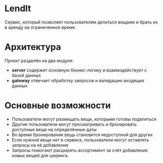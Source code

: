 # LendIt
Сервис, который позволяет пользователям делиться вещами и брать их в аренду на ограниченное время.

# Архитектура
Проект разделён на два модуля:
- **server** содержит основную бизнес-логику и взаимодействует с базой данных
- **gateway** отвечает обработку запросов и валидацию входящих данных

# Основные возможности
- Пользователи могут размещать вещи, которыми готовы поделиться
- Другие пользователи могут просматривать и бронировать доступные вещи на определённые даты
- Во время бронирования вещь становится недоступной для других
- Если нужной вещи нет в сервисе, пользователи могут оставлять запросы на её добавление
- Запросы помогают расширять ассортимент за счёт добавления новых вещей для шеринга
